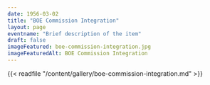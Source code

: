 ```yaml
---
date: 1956-03-02
title: "BOE Commission Integration"
layout: page
eventname: "Brief description of the item"
draft: false
imageFeatured: boe-commission-integration.jpg
imageFeaturedAlt: BOE Commission Integration
---
```


{{< readfile "/content/gallery/boe-commission-integration.md" >}}
